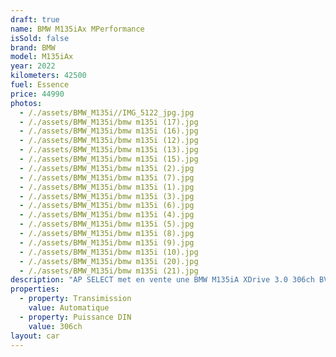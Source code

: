 ```yaml
---
draft: true
name: BMW M135iAx MPerformance
isSold: false
brand: BMW
model: M135iAx
year: 2022
kilometers: 42500
fuel: Essence
price: 44990
photos:
  - /./assets/BMW_M135i//IMG_5122_jpg.jpg
  - /./assets/BMW_M135i/bmw m135i (17).jpg
  - /./assets/BMW_M135i/bmw m135i (16).jpg
  - /./assets/BMW_M135i/bmw m135i (12).jpg
  - /./assets/BMW_M135i/bmw m135i (13).jpg
  - /./assets/BMW_M135i/bmw m135i (15).jpg
  - /./assets/BMW_M135i/bmw m135i (2).jpg
  - /./assets/BMW_M135i/bmw m135i (7).jpg
  - /./assets/BMW_M135i/bmw m135i (1).jpg
  - /./assets/BMW_M135i/bmw m135i (3).jpg
  - /./assets/BMW_M135i/bmw m135i (6).jpg
  - /./assets/BMW_M135i/bmw m135i (4).jpg
  - /./assets/BMW_M135i/bmw m135i (5).jpg
  - /./assets/BMW_M135i/bmw m135i (8).jpg
  - /./assets/BMW_M135i/bmw m135i (9).jpg
  - /./assets/BMW_M135i/bmw m135i (10).jpg
  - /./assets/BMW_M135i/bmw m135i (20).jpg
  - /./assets/BMW_M135i/bmw m135i (21).jpg
description: "AP SELECT met en vente une BMW M135iA XDrive 3.0 306ch BVA8 finition M Performance.\n\nModèle du 10/2022 avec 42500km.\n\nCouleur blanc alpinweiss métal, intérieur cuir MPerf noir\n\nVéhicule origine France \U0001F1EB\U0001F1F7 de première main\n\nExtension Garantie constructeur 3 ans jusqu’au 10/2027.\n\nÉquipements et options :\n- Boîte BVA8\n- Pack M Performance\n- Freinage MSport\n- Suspensions DirectDrive M\n- Direction DirectDrive M\n- Capot moteur actif\n- Pack confort\n- Pack innovation\n- Digital cockpit\n- Logo historique « 50 ans »\n- Intérieur cuir étendu\n- Vitrage arrière surteinté\n- Intérieur cuir MPerf noir\n- Sièges électriques et chauffants\n- Volant chauffant\n- Jantes 19 style 552M\n- Affichage tête haute\n- Pack éclairage ambiance intérieur\n- Keyless démarrage sans clé\n- Pack son Harman Kardon\n- Ouverture Coffre électrique\n- Régulateur adaptatif\n- Park assist\n- BMW Car play\n- GPS 3D Europe\n- Lane Assist\n- Front Assist\n- Pack intérieur gris alu\n- Pack advanced full LED\n- Feux de jour à LED\n- Controle automatique des feux de route ALS\n- Parc distance contrôle PDC avant / arrière\n- Caméra de recul\n- Keyless Ouverture / fermeture sans clés\n- Démarrage sans clés\n- Connexion Ipod et USB\n- Volant multifonctions\n- Affichage multifonctions plus\n- Climatisation bi zone\n- Éclairage et essuie-glaces automatique\n- Rétroviseurs rabattable électriquement et chauffants\n- Rétroviseurs int / ext Electrochrome\n- Bluetooth\n- Éclairage d ambiance\n\n\nDisponible et visible sur RDV pour acheteur sérieux.\n\nPossibilité d'une garantie 3, 6 ou 12 mois en supplément.\n\nRéalisation des démarches d'immatriculation.\n\nAP SELECT c'est des solutions de courtage et conciergerie sur mesure pour profiter librement de sa passion et de son patrimoine.\n\nPrenez le volant, AP SELECT s'occupe du reste."
properties:
  - property: Transimission
    value: Automatique
  - property: Puissance DIN
    value: 306ch
layout: car
---
```


